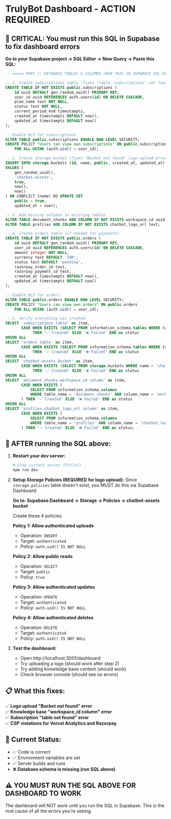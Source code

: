 # TrulyBot Dashboard - ACTION REQUIRED

## 🚨 CRITICAL: You must run this SQL in Supabase to fix dashboard errors

**Go to your Supabase project → SQL Editor → New Query → Paste this SQL:**

```sql
-- ===== PART 1: DATABASE TABLES & COLUMNS (RUN THIS IN SUPABASE SQL EDITOR) =====

-- 1. Create subscriptions table (fixes "table 'subscriptions' not found")
CREATE TABLE IF NOT EXISTS public.subscriptions (
    id uuid DEFAULT gen_random_uuid() PRIMARY KEY,
    user_id uuid REFERENCES auth.users(id) ON DELETE CASCADE,
    plan_name text NOT NULL,
    status text NOT NULL,
    current_period_end timestamptz,
    created_at timestamptz DEFAULT now(),
    updated_at timestamptz DEFAULT now()
);

-- Enable RLS for subscriptions
ALTER TABLE public.subscriptions ENABLE ROW LEVEL SECURITY;
CREATE POLICY "Users can view own subscriptions" ON public.subscriptions
    FOR ALL USING (auth.uid() = user_id);

-- 2. Create storage bucket (fixes "Bucket not found" logo upload error)
INSERT INTO storage.buckets (id, name, public, created_at, updated_at)
VALUES (
    gen_random_uuid(), 
    'chatbot-assets', 
    true, 
    now(), 
    now()
) ON CONFLICT (name) DO UPDATE SET 
    public = true,
    updated_at = now();

-- 3. Add missing columns to existing tables
ALTER TABLE document_chunks ADD COLUMN IF NOT EXISTS workspace_id uuid;
ALTER TABLE profiles ADD COLUMN IF NOT EXISTS chatbot_logo_url text;

-- 4. Create orders table (if needed for payments)
CREATE TABLE IF NOT EXISTS public.orders (
    id uuid DEFAULT gen_random_uuid() PRIMARY KEY,
    user_id uuid REFERENCES auth.users(id) ON DELETE CASCADE,
    amount integer NOT NULL,
    currency text DEFAULT 'INR',
    status text DEFAULT 'pending',
    razorpay_order_id text,
    razorpay_payment_id text,
    created_at timestamptz DEFAULT now(),
    updated_at timestamptz DEFAULT now()
);

-- Enable RLS for orders
ALTER TABLE public.orders ENABLE ROW LEVEL SECURITY;
CREATE POLICY "Users can view own orders" ON public.orders
    FOR ALL USING (auth.uid() = user_id);

-- 5. Verify everything was created
SELECT 'subscriptions table' as item, 
       CASE WHEN EXISTS (SELECT FROM information_schema.tables WHERE table_name = 'subscriptions') 
            THEN '✅ Created' ELSE '❌ Failed' END as status
UNION ALL
SELECT 'orders table' as item,
       CASE WHEN EXISTS (SELECT FROM information_schema.tables WHERE table_name = 'orders') 
            THEN '✅ Created' ELSE '❌ Failed' END as status
UNION ALL
SELECT 'chatbot-assets bucket' as item,
       CASE WHEN EXISTS (SELECT FROM storage.buckets WHERE name = 'chatbot-assets')
            THEN '✅ Created' ELSE '❌ Failed' END as status
UNION ALL
SELECT 'document_chunks.workspace_id column' as item,
       CASE WHEN EXISTS (
           SELECT FROM information_schema.columns 
           WHERE table_name = 'document_chunks' AND column_name = 'workspace_id'
       ) THEN '✅ Created' ELSE '❌ Failed' END as status
UNION ALL
SELECT 'profiles.chatbot_logo_url column' as item,
       CASE WHEN EXISTS (
           SELECT FROM information_schema.columns 
           WHERE table_name = 'profiles' AND column_name = 'chatbot_logo_url'
       ) THEN '✅ Created' ELSE '❌ Failed' END as status;
```

## 🔧 AFTER running the SQL above:

1. **Restart your dev server:**
   ```bash
   # Stop current server (Ctrl+C)
   npm run dev
   ```

2. **Setup Storage Policies (REQUIRED for logo upload):**
   Since `storage.policies` table doesn't exist, you MUST do this via Supabase Dashboard:
   
   **Go to: Supabase Dashboard → Storage → Policies → chatbot-assets bucket**
   
   Create these 4 policies:
   
   **Policy 1: Allow authenticated uploads**
   - Operation: `INSERT`
   - Target: `authenticated`
   - Policy: `auth.uid() IS NOT NULL`
   
   **Policy 2: Allow public reads**
   - Operation: `SELECT` 
   - Target: `public`
   - Policy: `true`
   
   **Policy 3: Allow authenticated updates**
   - Operation: `UPDATE`
   - Target: `authenticated` 
   - Policy: `auth.uid() IS NOT NULL`
   
   **Policy 4: Allow authenticated deletes**
   - Operation: `DELETE`
   - Target: `authenticated`
   - Policy: `auth.uid() IS NOT NULL`

3. **Test the dashboard:**
   - Open http://localhost:3001/dashboard
   - Try uploading a logo (should work after step 2)
   - Try adding knowledge base content (should work)
   - Check browser console (should see no errors)

## 📋 What this fixes:

✅ **Logo upload "Bucket not found" error**  
✅ **Knowledge base "workspace_id column" error**  
✅ **Subscription "table not found" error**  
✅ **CSP violations for Vercel Analytics and Razorpay**  

## 🎯 Current Status:

- ✅ Code is correct
- ✅ Environment variables are set
- ✅ Server builds and runs
- ❌ **Database schema is missing (run SQL above)**

## ⚠️ YOU MUST RUN THE SQL ABOVE FOR DASHBOARD TO WORK

The dashboard will NOT work until you run the SQL in Supabase. This is the root cause of all the errors you're seeing.